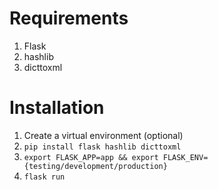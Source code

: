 # Requirements

1. Flask
2. hashlib
3. dicttoxml

# Installation

1. Create a virtual environment (optional)
2. `pip install flask hashlib dicttoxml`
3. `export FLASK_APP=app && export FLASK_ENV={testing/development/production}`
4. `flask run`
